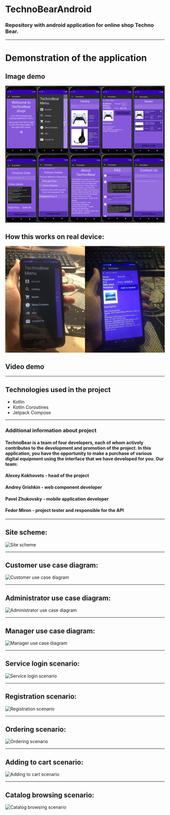 # TechnoBearAndroid
### Repository with android application for online shop Techno Bear.
---
# Demonstration of the application
## Image demo
![Here could be image, but your Internet is too slow...](https://github.com/Shist/TechnoBearAndroid/blob/master/app/src/main/res/drawable/image_demo.png)
## How this works on real device:
![Here could be image, but your Internet is too slow...](https://github.com/Shist/TechnoBearAndroid/blob/master/app/src/main/res/drawable/image_demo_real.png)
## Video demo

---
## Technologies used in the project
- Kotlin
- Kotlin Coroutines
- Jetpack Compose
---
### Additional information about project

#### TechnoBear is a team of four developers, each of whom actively contributes to the development and promotion of the project. In this application, you have the opportunity to make a purchase of various digital equipment using the interface that we have developed for you. Our team:
#### Alexey Kokhovets - head of the project
#### Andrey Grishkin - web component developer
#### Pavel Zhukovsky - mobile application developer
#### Fedor Miron - project tester and responsible for the API
---
## Site scheme:

![Site scheme](https://i.ibb.co/LnjbQ1s/2021-11-13-104412.png)

---
## Customer use case diagram:

![Customer use case diagram](https://i.ibb.co/yVJck5r/2021-11-13-104718.png)

---
## Administrator use case diagram:

![Administrator use case diagram](https://i.ibb.co/J7jJx9c/2021-11-13-104847.png)

---
## Manager use case diagram:

![Manager use case diagram](https://i.ibb.co/5vthcn8/2021-11-13-104934.png)

---
## Service login scenario:

![Service login scenario](https://i.ibb.co/DCmR4Yy/2021-11-13-105332.png)

---
## Registration scenario:

![Registration scenario](https://i.ibb.co/ZH7cmbx/2021-11-13-105428.png)

---
## Ordering scenario:

![Ordering scenario](https://i.ibb.co/Kqpctxm/2021-11-13-105603.png)

---
## Adding to cart scenario:

![Adding to cart scenario](https://i.ibb.co/8xCQWYJ/2021-11-13-105719.png)

---
## Catalog browsing scenario:

![Catalog browsing scenario](https://i.ibb.co/n6p6n3m/2021-11-13-105837.png)
